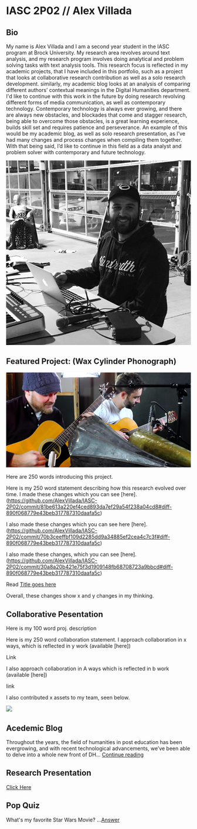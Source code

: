# IASC 2P02 // Alex Villada

## Bio

My name is Alex Villada and I am a second year student in the IASC program at Brock University. My research area revolves around text analysis, and my research program involves doing analytical and problem solving tasks with text analysis tools. This research focus is reflected in my academic projects, that I have included in this portfolio, such as a project that looks at collaborative research contribution as well as a solo research development. similarly, my academic blog looks at an analysis of comparing different authors’ contextual meanings in the Digital Humanities department. I'd like to continue with this work in the future by doing research revolving different forms of media communication, as well as contemporary technology. Contemporary technology is always ever growing, and there are always new obstacles, and blockades that come and stagger research, being able to overcome those obstacles, is a great learning experience, builds skill set and requires patience and perseverance. An example of this would be my academic blog, as well as solo research presentation, as I’ve had many changes and process changes when compiling them together. With that being said, I’d like to continue in this field as a data analyst and problem solver with contemporary and future technology.

![](images/Me.jpg)

## Featured Project: (Wax Cylinder Phonograph)

![](images/FeaturedPic.png)

Here are 250 words introducing this project.



Here is my 250 word statement describing how this research evolved over time. I made these changes which you can see [here].
(https://github.com/AlexVillada/IASC-2P02/commit/81be613a220ef4ced893da7ef29a54f238a04cd8#diff-890f068779e43beb317787310daafa5c)


I also made these changes which you can see here [here].
(https://github.com/AlexVillada/IASC-2P02/commit/70b3ceeffbf109d2285dd9a34885ef2cea4c7c3f#diff-890f068779e43beb317787310daafa5c)

I also made these changes, which you can see [here].
(https://github.com/AlexVillada/IASC-2P02/commit/30a8a20b421e75f3d1909148fb68708723a9bbcd#diff-890f068779e43beb317787310daafa5c)

Read [Title goes here](readead)


Overall, these changes show x and y changes in my thinking.


## Collaborative Pesentation

Here is my 100 word proj. description

Here is my 250 word collaboration statement. I approach collaboration in x ways, which is reflected in y work (available [here])

Link

I also approach collaboration in A ways which is reflected in b work (available [here])

link

I also contributed x assets to my team, seen below.

![](images/collaboration.jpg)


## Acedemic Blog

Throughout the years, the field of humanities in post education has been evergrowing, and with recent technological advancements, we’ve been able to delve into a whole new front of DH... [Continue reading](blog)


## Research Presentation
[Click Here](https://alexvillada.github.io/IASC-2P02/reveal/index.html)



## Pop Quiz

What's my favorite Star Wars Movie?
...[Answer](images/star-wars-episode-3-revenge-of-the-sith-poster-4[1].jpg)
